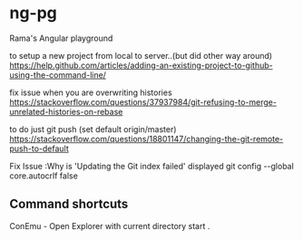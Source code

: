 # ng-pg
Rama's Angular playground





to setup a new project from local to server..(but did other way around)
https://help.github.com/articles/adding-an-existing-project-to-github-using-the-command-line/

fix issue when you are overwriting histories
https://stackoverflow.com/questions/37937984/git-refusing-to-merge-unrelated-histories-on-rebase

to do just git push (set default origin/master)
https://stackoverflow.com/questions/18801147/changing-the-git-remote-push-to-default


Fix Issue :Why is 'Updating the Git index failed' displayed
    git config --global core.autocrlf false

Command shortcuts
--------------------------
ConEmu - Open Explorer with current directory
    start .

    